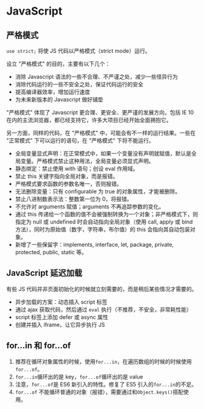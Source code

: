 # JavaScript

## 严格模式

`use strict;` 将使 JS 代码以严格模式（strict mode）运行。

设立 "严格模式" 的目的，主要有以下几个：

- 消除 Javascript 语法的一些不合理、不严谨之处，减少一些怪异行为
- 消除代码运行的一些不安全之处，保证代码运行的安全
- 提高编译器效率，增加运行速度
- 为未来新版本的 Javascript 做好铺垫

"严格模式" 体现了 Javascript 更合理、更安全、更严谨的发展方向，包括 IE 10 在内的主流浏览器，都已经支持它，许多大项目已经开始全面拥抱它。

另一方面，同样的代码，在 "严格模式" 中，可能会有不一样的运行结果。一些在 "正常模式" 下可以运行的语句，在 "严格模式" 下将不能运行。

- 全局变量显式声明：在正常模式中，如果一个变量没有声明就赋值，默认是全局变量。严格模式禁止这种用法，全局变量必须显式声明。
- 静态绑定：禁止使用 with 语句；创设 eval 作用域。
- 禁止 this 关键字指向全局对象，而是报错。
- 严格模式要求函数的参数名唯一，否则报错。
- 无法删除变量：只有 configurable 为 true 的对象属性，才能被删除。
- 禁止八进制数表示法：整数第一位为 0，将报错。
- 不允许对 arguments 赋值；arguments 不再追踪参数的变化。
- 通过 this 传递给一个函数的值不会被强制转换为一个对象；非严格模式下，则指定为 null 或 undefined 时会自动指向全局对象（使用 call, apply 或 bind 方法），同时为原始值（数字，字符串，布尔值）的 this 会指向其自动包装对象。
- 新增了一些保留字：implements, interface, let, package, private, protected, public, static 等。

## JavaScript 延迟加载

有些 JS 代码并非页面初始化的时候就立刻需要的，而是稍后某些情况才需要的。

- 异步加载的方案：动态插入 script 标签
- 通过 ajax 获取代码，然后通过 `eval` 执行（不推荐，不安全，非常耗性能）
- script 标签上添加 defer 或 async 属性
- 创建并插入 iframe，让它异步执行 JS

## for...in 和 for...of

1.  推荐在循环对象属性的时候，使用`for...in`，在遍历数组的时候的时候使用`for...of`。
2.  `for...in`循环出的是 key，`for...of`循环出的是 value
3.  注意，`for...of`是 ES6 新引入的特性。修复了 ES5 引入的`for...in`的不足。
4.  `for...of` 不能循环普通的对象（报错），需要通过和`Object.keys()`搭配使用。
